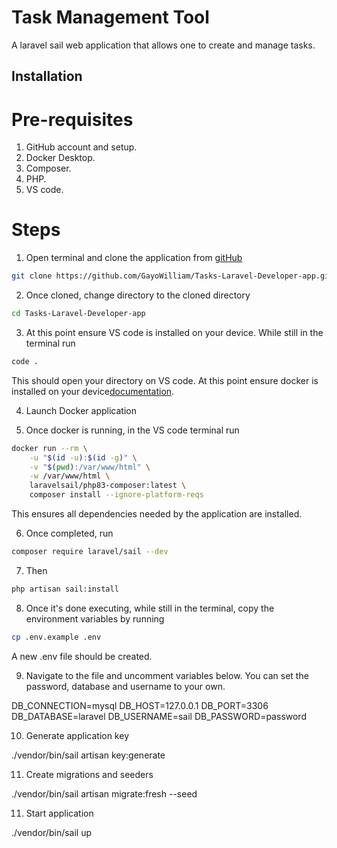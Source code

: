 # Task Management Tool

A laravel sail web application that allows one to create and manage tasks.

## Installation

# Pre-requisites
1. GitHub account and setup.
2. Docker Desktop.
3. Composer.
4. PHP.
5. VS code.

# Steps

1. Open terminal and clone the application from [gitHub](https://github.com/GayoWilliam/Tasks-Laravel-Developer-app.git)

```bash
git clone https://github.com/GayoWilliam/Tasks-Laravel-Developer-app.git
```

2. Once cloned, change directory to the cloned directory

```bash
cd Tasks-Laravel-Developer-app
```

3. At this point ensure VS code is installed on your device. While still in the terminal run

```bash
code .
```

This should open your directory on VS code. At this point ensure docker is installed on your device[documentation](https://docs.docker.com/engine/install/).

4. Launch Docker application

5. Once docker is running, in the VS code terminal run

```bash
docker run --rm \
    -u "$(id -u):$(id -g)" \
    -v "$(pwd):/var/www/html" \
    -w /var/www/html \
    laravelsail/php83-composer:latest \
    composer install --ignore-platform-reqs
```

This ensures all dependencies needed by the application are installed.

6. Once completed, run 

```bash
composer require laravel/sail --dev
```

7. Then

```bash
php artisan sail:install
```

8. Once it's done executing, while still in the terminal, copy the environment variables by running

```bash
cp .env.example .env
```

A new .env file should be created.

9. Navigate to the file and uncomment variables below. You can set the password, database and username to your own.

DB_CONNECTION=mysql
DB_HOST=127.0.0.1
DB_PORT=3306
DB_DATABASE=laravel
DB_USERNAME=sail
DB_PASSWORD=password

10. Generate application key

./vendor/bin/sail artisan key:generate

11. Create migrations and seeders

./vendor/bin/sail artisan migrate:fresh --seed

11. Start application

./vendor/bin/sail up
